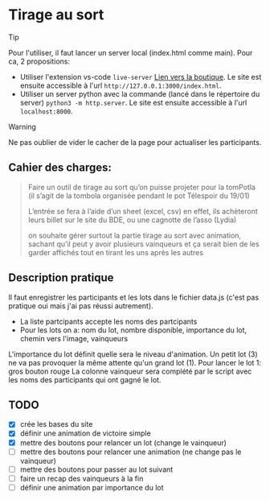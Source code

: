 # Tirage au sort

> [!TIP]
> Pour l'utiliser, il faut lancer un server local (index.html comme main). Pour ca, 2 propositions:
>
> - Utiliser l'extension vs-code `live-server` [Lien vers la boutique](https://marketplace.visualstudio.com/items?itemName=ms-vscode.live-server). Le site est ensuite accessible à l'url `http://127.0.0.1:3000/index.html`.
> - Utiliser un server python avec la commande (lancé dans le répertoire du server) `python3 -m http.server`. Le site est ensuite accessible à l'url `localhost:8000`.

> [!WARNING]
> Ne pas oublier de vider le cacher de la page pour actualiser les participants.

## Cahier des charges:

> Faire un outil de tirage au sort qu’on puisse projeter pour la tomPotla (il s’agit de la tombola organisée pendant le pot Télespoir du 19/01)
>
> L’entrée se fera à l’aide d’un sheet (excel, csv) en effet, ils achèteront leurs billet sur le site du BDE, ou une cagnotte de l’asso (Lydia)
>
> on souhaite gérer surtout la partie tirage au sort avec animation, sachant qu’il peut y avoir plusieurs vainqueurs et ça serait bien de les garder affichés tout en tirant les uns après les autres

## Description pratique

Il faut enregistrer les participants et les lots dans le fichier data.js (c'est pas pratique oui mais j'ai pas réussi autrement).

- La liste partcipants accepte les noms des partcipants
- Pour les lots on a: nom du lot, nombre disponible, importance du lot, chemin vers l'image, vainqueurs

L'importance du lot définit quelle sera le niveau d'animation. Un petit lot (3) ne va pas provoquer la même attente qu'un grand lot (1). Pour lancer le lot 1: gros bouton rouge
La colonne vainqueur sera complété par le script avec les noms des participants qui ont gagné le lot.

## TODO

- [x] crée les bases du site
- [x] définir une animation de victoire simple
- [x] mettre des boutons pour relancer un lot (change le vainqueur)
- [ ] mettre des boutons pour relancer une animation (ne change pas le vainqueur)
- [ ] mettre des boutons pour passer au lot suivant
- [ ] faire un recap des vainqueurs à la fin
- [ ] définir une animation par importance du lot
